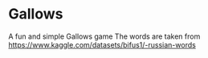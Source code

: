 # Gallows
A fun and simple Gallows game
The words are taken from https://www.kaggle.com/datasets/bifus1/-russian-words

